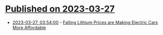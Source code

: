 # [Published on 2023-03-27](index.md)

* [2023-03-27, 03:54:00](https://hardware.slashdot.org/story/23/03/27/0212221/falling-lithium-prices-are-making-electric-cars-more-affordable?utm_source=rss1.0mainlinkanon&utm_medium=feed) - [Falling Lithium Prices are Making Electric Cars More Affordable](https://hardware.slashdot.org/story/23/03/27/0212221/falling-lithium-prices-are-making-electric-cars-more-affordable?utm_source=rss1.0mainlinkanon&utm_medium=feed)

